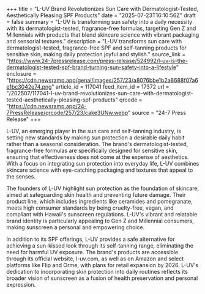 +++
title = "L-UV Brand Revolutionizes Sun Care with Dermatologist-Tested, Aesthetically Pleasing SPF Products"
date = "2025-07-23T16:10:56Z"
draft = false
summary = "L-UV is transforming sun safety into a daily necessity with its dermatologist-tested, fragrance-free formulas, targeting Gen Z and Millennials with products that blend skincare science with vibrant packaging and sensorial textures."
description = "L-UV transforms sun care with dermatologist-tested, fragrance-free SPF and self-tanning products for sensitive skin, making daily protection joyful and stylish."
source_link = "https://www.24-7pressrelease.com/press-release/524992/l-uv-is-the-dermatologist-tested-spf-brand-turning-sun-safety-into-a-lifestyle"
enclosure = "https://cdn.newsramp.app/genai/images/257/23/a8076bbe1b2a8688f07a6e1bc3042e74.png"
article_id = 117041
feed_item_id = 17372
url = "/202507/117041-l-uv-brand-revolutionizes-sun-care-with-dermatologist-tested-aesthetically-pleasing-spf-products"
qrcode = "https://cdn.newsramp.app/24-7PressRelease/qrcode/257/23/cake3UNw.webp"
source = "24-7 Press Release"
+++

<p>L-UV, an emerging player in the sun care and self-tanning industry, is setting new standards by making sun protection a desirable daily habit rather than a seasonal consideration. The brand's dermatologist-tested, fragrance-free formulas are specifically designed for sensitive skin, ensuring that effectiveness does not come at the expense of aesthetics. With a focus on integrating sun protection into everyday life, L-UV combines skincare science with eye-catching packaging and textures that appeal to the senses.</p><p>The founders of L-UV highlight sun protection as the foundation of skincare, aimed at safeguarding skin health and preventing future damage. Their product line, which includes ingredients like ceramides and pomegranate, meets high consumer standards by being cruelty-free, vegan, and compliant with Hawaii's sunscreen regulations. L-UV's vibrant and relatable brand identity is particularly appealing to Gen Z and Millennial consumers, making sunscreen a personal and empowering choice.</p><p>In addition to its SPF offerings, L-UV provides a safe alternative for achieving a sun-kissed look through its self-tanning range, eliminating the need for harmful UV exposure. The brand's products are accessible through its official website, l-uv.com, as well as on Amazon and select platforms like Flip and Orme, with plans for retail expansion by 2026. L-UV's dedication to incorporating skin protection into daily routines reflects its broader vision of sunscreen as a fusion of health preservation and personal expression.</p>